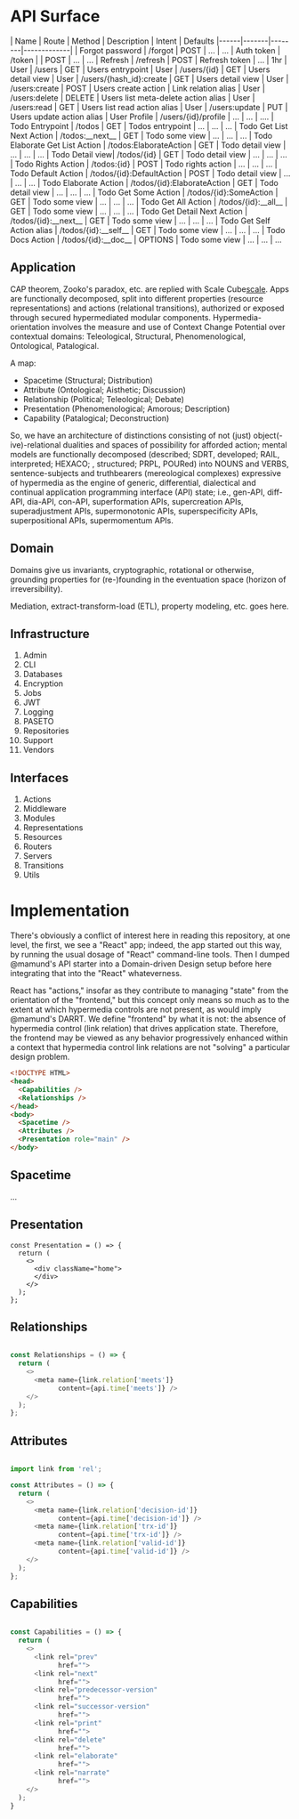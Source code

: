 # API Surface

| Name | Route | Method | Description | Intent | Defaults
|------|-------|--------|-------------|
| Forgot password | /forgot | POST | ... | ...
| Auth token | /token | | POST | ... | ...
| Refresh | /refresh | POST | Refresh token | ... | 1hr
| User | /users | GET | Users entrypoint
| User | /users/{id} | GET | Users detail view
| User | /users/{hash\_id}:create | GET | Users detail view
| User | /users:create | POST | Users create action | Link relation alias
| User | /users:delete | DELETE | Users list meta-delete action alias
| User | /users:read | GET | Users list read action alias
| User | /users:update | PUT | Users update action alias
| User Profile | /users/{id}/profile | ... | ... | ....
| Todo Entrypoint | /todos | GET | Todos entrypoint | ... | ... | ...
| Todo Get List Next Action | /todos:\_\_next\_\_ | GET | Todo some view | ... | ... | ...
| Todo Elaborate Get List Action | /todos:ElaborateAction | GET | Todo detail view | ... | ... | ...
| Todo Detail view| /todos/{id} | GET | Todo detail view | ... | ... | ...
| Todo Rights Action | /todos:{id} | POST | Todo rights action | ... | ... | ...
| Todo Default Action | /todos/{id}:DefaultAction | POST | Todo detail view | ... | ... | ...
| Todo Elaborate Action | /todos/{id}:ElaborateAction | GET | Todo detail view | ... | ... | ...
| Todo Get Some Action | /todos/{id}:SomeAction | GET | Todo some view | ... | ... | ...
| Todo Get All Action | /todos/{id}:\_\_all\_\_ | GET | Todo some view | ... | ... | ...
| Todo Get Detail Next Action | /todos/{id}:\_\_next\_\_ | GET | Todo some view | ... | ... | ...
| Todo Get Self Action alias | /todos/{id}:\_\_self\_\_ | GET | Todo some view | ... | ... | ...
| Todo Docs Action | /todos/{id}:\_\_doc\_\_ | OPTIONS | Todo some view | ... | ... | ...

## Application

CAP theorem, Zooko's paradox, etc. are replied with Scale Cube[scale]. Apps 
are functionally decomposed, split into different properties (resource 
representations) and actions (relational transitions), authorized or exposed 
through secured hypermediated modular components. Hypermedia-orientation 
involves the measure and use of Context Change Potential over contextual 
domains: Teleological, Structural, Phenomenological, Ontological, Patalogical.

A map:

- Spacetime (Structural; Distribution)
- Attribute (Ontological; Aisthetic; Discussion)
- Relationship (Political; Teleological; Debate)
- Presentation (Phenomenological; Amorous; Description)
- Capability (Patalogical; Deconstruction)

So, we have an architecture of distinctions consisting of not (just) 
object(-ive)-relational dualities and spaces of possibility for afforded 
action; mental models are functionally decomposed (described; SDRT, developed; 
RAIL, interpreted; HEXACO; , structured; PRPL, POURed) into NOUNS and VERBS, 
sentence-subjects and truthbearers (mereological complexes) expressive of 
hypermedia as the engine of generic, differential, dialectical and continual 
application programming interface (API) state; i.e., gen-API, diff-API, 
dia-API, con-API, superformation APIs, supercreation APIs, superadjustment 
APIs, supermonotonic APIs, superspecificity APIs, superpositional APIs, 
supermomentum APIs.

## Domain

Domains give us invariants, cryptographic, rotational or otherwise, grounding 
properties for (re-)founding in the eventuation space (horizon of irreversibility).

Mediation, extract-transform-load (ETL), property modeling, etc. goes here.

## Infrastructure

1. Admin
2. CLI
3. Databases
4. Encryption
5. Jobs
6. JWT
7. Logging
8. PASETO
9. Repositories
10. Support
11. Vendors

## Interfaces

1. Actions
2. Middleware
3. Modules
4. Representations
5. Resources
6. Routers
7. Servers
8. Transitions
9. Utils

# Implementation

There's obviously a conflict of interest here in reading this repository, at 
one level, the first, we see a "React" app; indeed, the app started out this 
way, by running the usual dosage of "React" command-line tools. Then I dumped 
@mamund's API starter into a Domain-driven Design setup before here 
integrating that into the "React" whateverness.

React has "actions," insofar as they contribute to managing "state" from the 
orientation of the "frontend," but this concept only means so much as to the 
extent at which hypermedia controls are not present, as would imply @mamund's 
DARRT. We define "frontend" by what it is not: the absence of hypermedia 
control (link relation) that drives application state. Therefore, the frontend 
may be viewed as any behavior progressively enhanced within a context that 
hypermedia control link relations are not "solving" a particular design problem.

```html
<!DOCTYPE HTML>
<head>
  <Capabilities />
  <Relationships />
</head>
<body>
  <Spacetime />
  <Attributes />
  <Presentation role="main" />
</body>
```

## Spacetime

...

## Presentation

```
const Presentation = () => {
  return (
    <>
      <div className="home">
      </div>
    </>
  );
};
```
## Relationships

```typescript

const Relationships = () => {
  return (
    <>
      <meta name={link.relation['meets']} 
            content={api.time['meets']} />
    </>
  );
};

```

## Attributes

```typescript

import link from 'rel';

const Attributes = () => {
  return (
    <>
      <meta name={link.relation['decision-id']} 
            content={api.time['decision-id']} />
      <meta name={link.relation['trx-id']} 
            content={api.time['trx-id']} />
      <meta name={link.relation['valid-id']} 
            content={api.time['valid-id']} />
    </>
  );
};

```

## Capabilities

```typescript

const Capabilities = () => {
  return (
    <>
      <link rel="prev"
            href="">
      <link rel="next"
            href="">
      <link rel="predecessor-version"
            href="">
      <link rel="successor-version"
            href="">
      <link rel="print"
            href="">
      <link rel="delete"
            href="">
      <link rel="elaborate"
            href="">
      <link rel="narrate"
            href="">
    </>
  );
}
```

[scale]: https://microservices.io/articles/scalecube.html
